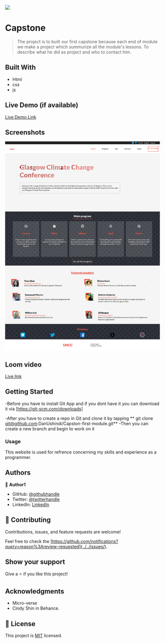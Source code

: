 ![](https://img.shields.io/badge/Microverse-blueviolet)

# Capstone

>The project is to built our first capstone because each 
end of module we make a project which summurize all the module's lessons.
To describe what he did as project and who to contact him.  


## Built With

- Html
- css
- js

## Live Demo (if available)

[Live Demo Link](https://danushindi.github.io/Capston-first-module/)

## Screenshots
![App_view](./assets/screencapture-127-0-0-1-5500-2022-03-10-17_33_56.png)

## Loom video

[Live link](https://www.loom.com/share/70edf55ad0614e02a3eab13148f6ab3c)

## Getting Started

-Before you have to install Git App  and if you dont have it you can download it via [https://git-scm.com/downloads]

-After you have to create a repo in Git and clone it
by tapping ** git clone git@github.com:DanUshindi/Capston-first-module.git**
-Then you can create a new branch and begin to work on it

### Usage

This website is used for refrence concerning my skills and experience as a programmer.

## Authors

👤 **Author1**

- GitHub: [@githubhandle](https://github.com/DanUshindi)
- Twitter: [@twitterhandle](https://twitter.com/dan_ushindi)
- LinkedIn: [LinkedIn](https://www.linkedin.com/in/dan-ushindi-821415215/)



## 🤝 Contributing

Contributions, issues, and feature requests are welcome!

Feel free to check the [https://github.com/notifications?query=reason%3Areview-requested](../../issues/).

## Show your support

Give a ⭐️ if you like this project!

## Acknowledgments

- Micro-verse
- Cindy Shin in Behance.

## 📝 License

This project is [MIT](./MIT.md) licensed.
